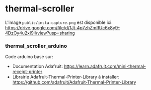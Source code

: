 # thermal-scroller

L'image `public/insta-capture.png` est disponible ici: https://drive.google.com/file/d/1Jt-4p7zhZmRUc6x8y9-4DzOy4u2xI9iI/view?usp=sharing

### thermal_scroller_arduino
Code arduino basé sur:
- Documentation Adafruit: https://learn.adafruit.com/mini-thermal-receipt-printer
- Librairie Adafruit-Thermal-Printer-Library à installer: https://github.com/adafruit/Adafruit-Thermal-Printer-Library
